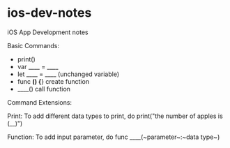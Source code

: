 # ios-dev-notes
iOS App Development notes 


Basic Commands:

- print()
- var ____ = ____
- let ____ = ____ (unchanged variable)
- func ____() {____} create function
-   ____() call function 


Command Extensions:

  Print:
  To add different data types to print, do print("the number of apples is \(__)")

  Function:
  To add input parameter, do func ____(~parameter~:~data type~)
